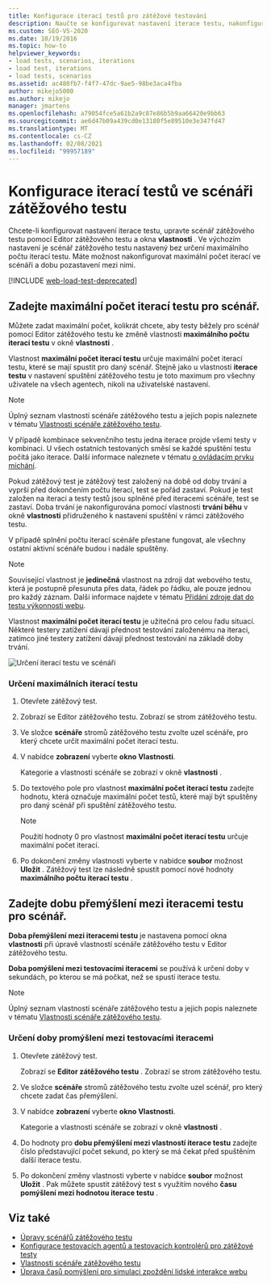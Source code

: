 ```yaml
---
title: Konfigurace iterací testů pro zátěžové testování
description: Naučte se konfigurovat nastavení iterace testu, nakonfigurovat maximální počet iterací ve scénáři a dobu pozastavení mezi nimi.
ms.custom: SEO-VS-2020
ms.date: 10/19/2016
ms.topic: how-to
helpviewer_keywords:
- load tests, scenarios, iterations
- load test, iterations
- load tests, scenarios
ms.assetid: ac480fb7-f4f7-47dc-9ae5-98be3aca4fba
author: mikejo5000
ms.author: mikejo
manager: jmartens
ms.openlocfilehash: a79054fce5a61b2a9c87e86b5b9aa66420e9bb63
ms.sourcegitcommit: ae6d47b09a439cd0e13180f5e89510e3e347fd47
ms.translationtype: MT
ms.contentlocale: cs-CZ
ms.lasthandoff: 02/08/2021
ms.locfileid: "99957189"
---
```

# <a name="configure-test-iterations-in-a-load-test-scenario"></a>Konfigurace iterací testů ve scénáři zátěžového testu

Chcete-li konfigurovat nastavení iterace testu, upravte scénář zátěžového testu pomocí Editor zátěžového testu a okna **vlastnosti** . Ve výchozím nastavení je scénář zátěžového testu nastavený bez určení maximálního počtu iterací testu. Máte možnost nakonfigurovat maximální počet iterací ve scénáři a dobu pozastavení mezi nimi.

[!INCLUDE [web-load-test-deprecated](includes/web-load-test-deprecated.md)]

## <a name="specify-the-maximum-test-iterations-for-a-scenario"></a>Zadejte maximální počet iterací testu pro scénář.

Můžete zadat maximální počet, kolikrát chcete, aby testy běžely pro scénář pomocí Editor zátěžového testu ke změně vlastnosti **maximálního počtu iterací testu** v okně **vlastnosti** .

Vlastnost **maximální počet iterací testu** určuje maximální počet iterací testu, které se mají spustit pro daný scénář. Stejně jako u vlastnosti **iterace testu** v nastavení spuštění zátěžového testu je toto maximum pro všechny uživatele na všech agentech, nikoli na uživatelské nastavení.

> [!NOTE]
> Úplný seznam vlastností scénáře zátěžového testu a jejich popis naleznete v tématu [Vlastnosti scénáře zátěžového testu](../test/load-test-scenario-properties.md).

V případě kombinace sekvenčního testu jedna iterace projde všemi testy v kombinaci. U všech ostatních testovaných směsí se každé spuštění testu počítá jako iterace. Další informace naleznete v tématu [o ovládacím prvku míchání](../test/edit-the-test-mix-to-specify-which-web-browsers-types-in-a-load-test-scenario.md).

Pokud zátěžový test je zátěžový test založený na době od doby trvání a vyprší před dokončením počtu iterací, test se pořád zastaví. Pokud je test založen na iteraci a testy testů jsou splněné před iteracemi scénáře, test se zastaví. Doba trvání je nakonfigurována pomocí vlastnosti **trvání běhu** v okně **vlastnosti** přidruženého k nastavení spuštění v rámci zátěžového testu.

V případě splnění počtu iterací scénáře přestane fungovat, ale všechny ostatní aktivní scénáře budou i nadále spuštěny.

> [!NOTE]
> Související vlastnost je **jedinečná** vlastnost na zdroji dat webového testu, která je postupně přesunuta přes data, řádek po řádku, ale pouze jednou pro každý záznam. Další informace najdete v tématu [Přidání zdroje dat do testu výkonnosti webu](../test/add-a-data-source-to-a-web-performance-test.md).

Vlastnost **maximální počet iterací testu** je užitečná pro celou řadu situací. Některé testery zatížení dávají přednost testování založenému na iteraci, zatímco jiné testery zatížení dávají přednost testování na základě doby trvání.

![Určení iterací testu ve scénáři](../test/media/loadtest_prop.png)

### <a name="to-specify-the-maximum-test-iterations"></a>Určení maximálních iterací testu

1. Otevřete zátěžový test.

2. Zobrazí se Editor zátěžového testu. Zobrazí se strom zátěžového testu.

3. Ve složce **scénáře** stromů zátěžového testu zvolte uzel scénáře, pro který chcete určit maximální počet iterací testu.

4. V nabídce **zobrazení** vyberte **okno Vlastnosti**.

     Kategorie a vlastnosti scénáře se zobrazí v okně **vlastnosti** .

5. Do textového pole pro vlastnost **maximální počet iterací testu** zadejte hodnotu, která označuje maximální počet testů, které mají být spuštěny pro daný scénář při spuštění zátěžového testu.

    > [!NOTE]
    > Použití hodnoty 0 pro vlastnost **maximální počet iterací testu** určuje maximální počet iterací.

6. Po dokončení změny vlastnosti vyberte v nabídce **soubor** možnost **Uložit** . Zátěžový test lze následně spustit pomocí nové hodnoty **maximálního počtu iterací testu** .

## <a name="specify-think-times-between-test-iterations-for-a-scenario"></a>Zadejte dobu přemýšlení mezi iteracemi testu pro scénář.

**Doba přemýšlení mezi iteracemi testu** je nastavena pomocí okna **vlastnosti** při úpravě vlastností scénáře zátěžového testu v Editor zátěžového testu.

**Doba pomýšlení mezi testovacími iteracemi** se používá k určení doby v sekundách, po kterou se má počkat, než se spustí iterace testu.

> [!NOTE]
> Úplný seznam vlastností scénáře zátěžového testu a jejich popis naleznete v tématu [Vlastnosti scénáře zátěžového testu](../test/load-test-scenario-properties.md).

### <a name="to-specify-the-think-time-between-test-iterations"></a>Určení doby promýšlení mezi testovacími iteracemi

1. Otevřete zátěžový test.

     Zobrazí se **Editor zátěžového testu** . Zobrazí se strom zátěžového testu.

2. Ve složce **scénáře** stromů zátěžového testu zvolte uzel scénář, pro který chcete zadat čas přemýšlení.

3. V nabídce **zobrazení** vyberte **okno Vlastnosti**.

     Kategorie a vlastnosti scénáře se zobrazí v okně **vlastnosti** .

4. Do hodnoty pro **dobu přemýšlení mezi vlastností iterace testu** zadejte číslo představující počet sekund, po který se má čekat před spuštěním další iterace testu.

5. Po dokončení změny vlastnosti vyberte v nabídce **soubor** možnost **Uložit** . Pak můžete spustit zátěžový test s využitím nového **času pomýšlení mezi hodnotou iterace testu** .

## <a name="see-also"></a>Viz také

- [Úpravy scénářů zátěžového testu](../test/edit-load-test-scenarios.md)
- [Konfigurace testovacích agentů a testovacích kontrolérů pro zátěžové testy](../test/configure-test-agents-and-controllers-for-load-tests.md)
- [Vlastnosti scénáře zátěžového testu](../test/load-test-scenario-properties.md)
- [Úprava časů pomýšlení pro simulaci zpoždění lidské interakce webu](../test/edit-think-times-in-load-test-scenarios.md)
